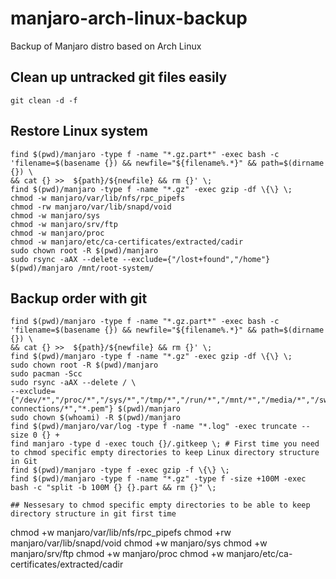 # manjaro-arch-linux-backup

Backup of Manjaro distro based on Arch Linux

## Clean up untracked git files easily

```
git clean -d -f
```

## Restore Linux system

```
find $(pwd)/manjaro -type f -name "*.gz.part*" -exec bash -c 'filename=$(basename {}) && newfile="${filename%.*}" && path=$(dirname {}) \
&& cat {} >>  ${path}/${newfile} && rm {}' \;
find $(pwd)/manjaro -type f -name "*.gz" -exec gzip -df \{\} \;
chmod -w manjaro/var/lib/nfs/rpc_pipefs
chmod -rw manjaro/var/lib/snapd/void
chmod -w manjaro/sys
chmod -w manjaro/srv/ftp
chmod -w manjaro/proc
chmod -w manjaro/etc/ca-certificates/extracted/cadir
sudo chown root -R $(pwd)/manjaro
sudo rsync -aAX --delete --exclude={"/lost+found","/home"} $(pwd)/manjaro /mnt/root-system/
```

## Backup order with git

```
find $(pwd)/manjaro -type f -name "*.gz.part*" -exec bash -c 'filename=$(basename {}) && newfile="${filename%.*}" && path=$(dirname {}) \
&& cat {} >>  ${path}/${newfile} && rm {}' \;
find $(pwd)/manjaro -type f -name "*.gz" -exec gzip -df \{\} \;
sudo chown root -R $(pwd)/manjaro
sudo pacman -Scc
sudo rsync -aAX --delete / \
--exclude={"/dev/*","/proc/*","/sys/*","/tmp/*","/run/*","/mnt/*","/media/*","/swapfile","/lost+found","/home","/etc/NetworkManager/system-connections/*","*.pem"} $(pwd)/manjaro
sudo chown $(whoami) -R $(pwd)/manjaro
find $(pwd)/manjaro/var/log -type f -name "*.log" -exec truncate --size 0 {} +
find manjaro -type d -exec touch {}/.gitkeep \; # First time you need to chmod specific empty directories to keep Linux directory structure in Git
find $(pwd)/manjaro -type f -exec gzip -f \{\} \;
find $(pwd)/manjaro -type f -name "*.gz" -type f -size +100M -exec bash -c "split -b 100M {} {}.part && rm {}" \;

## Nessesary to chmod specific empty directories to be able to keep directory structure in git first time

```
chmod +w manjaro/var/lib/nfs/rpc_pipefs
chmod +rw manjaro/var/lib/snapd/void
chmod +w manjaro/sys
chmod +w manjaro/srv/ftp
chmod +w manjaro/proc
chmod +w manjaro/etc/ca-certificates/extracted/cadir
```
